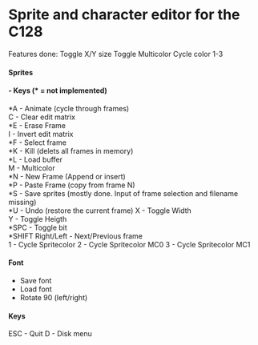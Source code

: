 # Sprite and character editor for the C128

Features done:
Toggle X/Y size
Toggle Multicolor
Cycle color 1-3

#### Sprites

#### - Keys (* = not implemented)
*A - Animate (cycle through frames)<br>
C - Clear edit matrix<br>
*E - Erase Frame<br>
I - Invert edit matrix<br>
*F - Select frame<br>
*K - Kill (delets all frames in memory)<br>
*L - Load buffer<br>
M - Multicolor<br>
*N - New Frame (Append or insert)<br>
*P - Paste Frame (copy from frame N)<br>
*S - Save sprites (mostly done. Input of frame selection and filename missing)<br>
*U - Undo (restore the current frame)
X - Toggle Width<br>
Y - Toggle Heigth<br>
*SPC - Toggle bit<br>
*SHIFT Right/Left - Next/Previous frame<br>
1 - Cycle Spritecolor
2 - Cycle Spritecolor MC0
3 - Cycle Spritecolor MC1

#### Font
* Save font
* Load font
* Rotate 90 (left/right)

#### Keys

ESC - Quit
D - Disk menu
